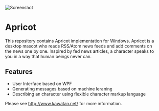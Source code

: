 ![Screenshot](https://user-images.githubusercontent.com/246691/40046950-1da37be0-5869-11e8-97cb-3e0de44c36e9.png "Screenshot")

# Apricot

This repository contains Apricot implementation for Windows. Apricot is a desktop mascot who reads RSS/Atom news feeds and add comments on the news one by one.
Inspired by fed news articles, a character speaks to you in a way that human beings never can.

## Features

* User Interface based on WPF
* Generating messages based on machine leraning
* Describing an character using flexible character markup language

Please see http://www.kawatan.net/ for more information.
